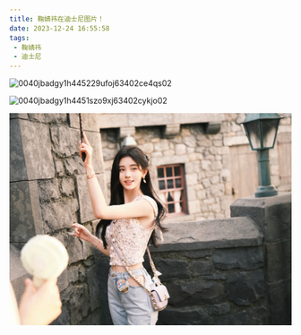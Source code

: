 ```yaml
---
title: 鞠婧祎在迪士尼图片！
date: 2023-12-24 16:55:58
tags:
 - 鞠婧祎
 - 迪士尼
---
```


![0040jbadgy1h445229ufoj63402ce4qs02](jujingyizhongqiudishini/0040jbadgy1h445229ufoj63402ce4qs02.jpg)

![0040jbadgy1h4451szo9xj63402cykjo02](jujingyizhongqiudishini/0040jbadgy1h4451szo9xj63402cykjo02.jpg)

![006VxdWHgy1h448avukfnj33402c6kjn](jujingyizhongqiudishini/006VxdWHgy1h448avukfnj33402c6kjn.jpg)
